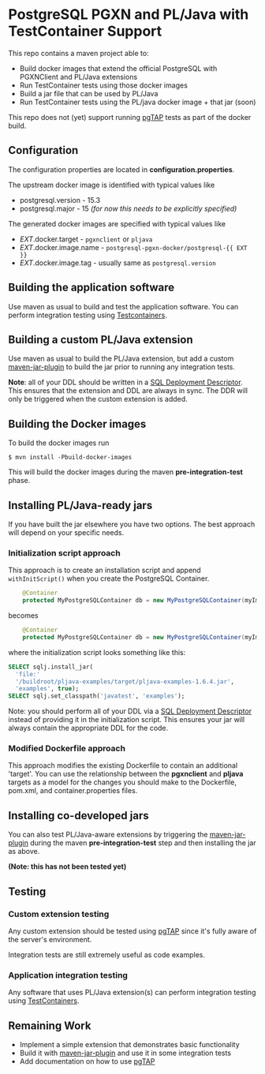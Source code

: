 # PostgreSQL PGXN and PL/Java with TestContainer Support

This repo contains a maven project able to:

- Build docker images that extend the official PostgreSQL with PGXNClient and PL/Java extensions
- Run TestContainer tests using those docker images
- Build a jar file that can be used by PL/Java
- Run TestContainer tests using the PL/java docker image + that jar (soon)

This repo does not (yet) support running [pgTAP](https://pgtap.org/) tests as part of the docker build.

## Configuration

The configuration properties are located in **configuration.properties**.

The upstream docker image is identified with typical values like

- postgresql.version - 15.3
- postgresql.major - 15 _(for now this needs to be explicitly specified)_

The generated docker images are specified with typical values like

- _EXT_.docker.target - `pgxnclient` or `pljava`
- _EXT_.docker.image.name - `postgresql-pgxn-docker/postgresql-{{ EXT }}`
- _EXT_.docker.image.tag - usually same as `postgresql.version` 

## Building the application software

Use maven as usual to build and test the application software. You can perform
integration testing using [Testcontainers](https://java.testcontainers.com).

## Building a custom PL/Java extension

Use maven as usual to build the PL/Java extension, but add a custom
[maven-jar-plugin](https://maven.apache.org/plugins/maven-jar-plugin) to
build the jar prior to running any integration tests.

**Note**: all of your DDL should be written in a
[SQL Deployment Descriptor](https://github.com/tada/pljava/wiki/Sql-deployment-descriptor).
This ensures that the extension and DDL are always in sync. The DDR will only be
triggered when the custom extension is added.

## Building the Docker images

To build the docker images run

```shell
$ mvn install -Pbuild-docker-images
```

This will build the docker images during the maven **pre-integration-test** phase.

## Installing PL/Java-ready jars

If you have built the jar elsewhere you have two options. The best approach will depend on
your specific needs.

### Initialization script approach

This approach is to create an installation script and append `withInitScript()` when you
create the PostgreSQL Container.

```java
    @Container
    protected MyPostgreSQLContainer db = new MyPostgreSQLContainer(myImage);
```

becomes

```java
    @Container
    protected MyPostgreSQLContainer db = new MyPostgreSQLContainer(myImage).withInitScript(initScriptPath);
```

where the initialization script looks something like this:

```sql
SELECT sqlj.install_jar(
  'file:'
  '/buildroot/pljava-examples/target/pljava-examples-1.6.4.jar',
  'examples', true);
SELECT sqlj.set_classpath('javatest', 'examples');
```

Note: you should perform all of your DDL via a
[SQL Deployment Descriptor](https://github.com/tada/pljava/wiki/Sql-deployment-descriptor)
instead of providing it in the initialization script. This ensures your jar will always contain
the appropriate DDL for the code.

### Modified Dockerfile approach

This approach modifies the existing Dockerfile to contain an additional 'target'. You
can use the relationship between the **pgxnclient** and **pljava** targets as a model
for the changes you should make to the Dockerfile, pom.xml, and container.properties files.

## Installing co-developed jars

You can also test PL/Java-aware extensions by triggering the
[maven-jar-plugin](https://maven.apache.org/plugins/maven-jar-plugin) during
the maven **pre-integration-test** step and then installing the jar as above.

**(Note: this has not been tested yet)**

## Testing

### Custom extension testing

Any custom extension should be tested using [pgTAP](https://pgtap.org/) since it's
fully aware of the server's environment.

Integration tests are still extremely useful as code examples.

### Application integration testing

Any software that uses PL/Java extension(s) can perform integration testing using
[TestContainers](https://java.testcontainers.com).

## Remaining Work

- Implement a simple extension that demonstrates basic functionality
- Build it with [maven-jar-plugin](https://maven.apache.org/plugins/maven-jar-plugin/) and use it in some integration tests
- Add documentation on how to use [pgTAP](https://pgtap.org/)
